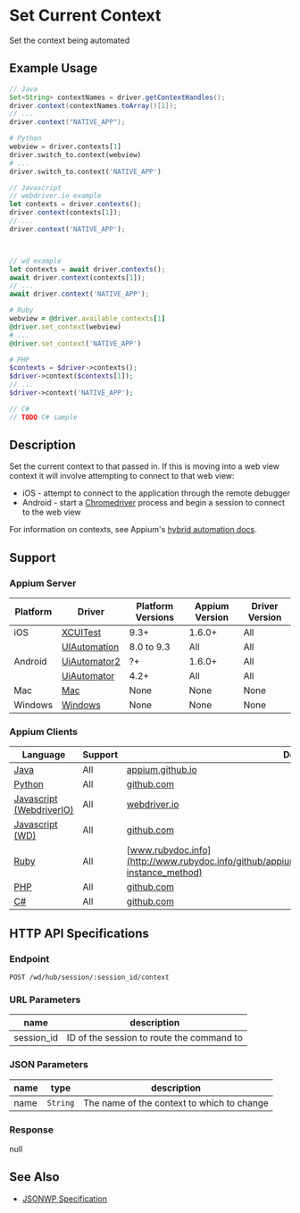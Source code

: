 # Set Current Context

Set the context being automated
## Example Usage

```java
// Java
Set<String> contextNames = driver.getContextHandles();
driver.context(contextNames.toArray()[1]);
// ...
driver.context("NATIVE_APP");

```

```python
# Python
webview = driver.contexts[1]
driver.switch_to.context(webview)
# ...
driver.switch_to.context('NATIVE_APP')

```

```javascript
// Javascript
// webdriver.io example
let contexts = driver.contexts();
driver.context(contexts[1]);
// ...
driver.context('NATIVE_APP');



// wd example
let contexts = await driver.contexts();
await driver.context(contexts[1]);
// ...
await driver.context('NATIVE_APP');

```

```ruby
# Ruby
webview = @driver.available_contexts[1]
@driver.set_context(webview)
# ...
@driver.set_context('NATIVE_APP')

```

```php
# PHP
$contexts = $driver->contexts();
$driver->context($contexts[1]);
// ...
$driver->context('NATIVE_APP');

```

```csharp
// C#
// TODO C# sample

```


## Description

Set the current context to that passed in. If this is moving into a web view context it will involve attempting to connect to that web view:

  * iOS - attempt to connect to the application through the remote debugger
  * Android - start a [Chromedriver](/docs/en/writing-running-appium/web/chromedriver.md)
    process and begin a session to connect to the web view


For information on contexts, see Appium's [hybrid automation docs](/docs/en/writing-running-appium/web/hybrid.md).


## Support

### Appium Server

|Platform|Driver|Platform Versions|Appium Version|Driver Version|
|--------|----------------|------|--------------|--------------|
| iOS | [XCUITest](/docs/en/drivers/ios-xcuitest.md) | 9.3+ | 1.6.0+ | All |
|  | [UIAutomation](/docs/en/drivers/ios-uiautomation.md) | 8.0 to 9.3 | All | All |
| Android | [UiAutomator2](/docs/en/drivers/android-uiautomator2.md) | ?+ | 1.6.0+ | All |
|  | [UiAutomator](/docs/en/drivers/android-uiautomator.md) | 4.2+ | All | All |
| Mac | [Mac](/docs/en/drivers/mac.md) | None | None | None |
| Windows | [Windows](/docs/en/drivers/windows.md) | None | None | None |

### Appium Clients

|Language|Support|Documentation|
|--------|-------|-------------|
|[Java](https://github.com/appium/java-client/releases/latest)| All |  [appium.github.io](http://appium.github.io/java-client/io/appium/java_client/AppiumDriver.html#context-java.lang.String-)  |
|[Python](https://github.com/appium/python-client/releases/latest)| All |  [github.com](https://github.com/appium/python-client/blob/master/README.md#switching-between-native-and-webview)  |
|[Javascript (WebdriverIO)](http://webdriver.io/index.html)| All |  [webdriver.io](http://webdriver.io/api/mobile/context.html)  |
|[Javascript (WD)](https://github.com/admc/wd/releases/latest)| All |  [github.com](https://github.com/admc/wd/blob/master/doc/api.md)  |
|[Ruby](https://github.com/appium/ruby_lib/releases/latest)| All |  [www.rubydoc.info](http://www.rubydoc.info/github/appium/ruby_lib_core/Appium/Core/Device#set_context-instance_method)  |
|[PHP](https://github.com/appium/php-client/releases/latest)| All |  [github.com](https://github.com/appium/php-client/)  |
|[C#](https://github.com/appium/appium-dotnet-driver/releases/latest)| All |  [github.com](https://github.com/appium/appium-dotnet-driver/)  |

## HTTP API Specifications

### Endpoint

`POST /wd/hub/session/:session_id/context`

### URL Parameters

|name|description|
|----|-----------|
|session_id|ID of the session to route the command to|

### JSON Parameters

|name|type|description|
|----|----|-----------|
| name | `String` | The name of the context to which to change |

### Response

null

## See Also

* [JSONWP Specification](https://github.com/SeleniumHQ/mobile-spec/blob/master/spec-draft.md#webviews-and-other-contexts)
